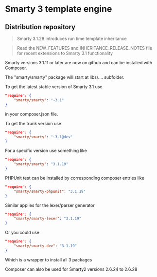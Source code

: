# Smarty 3 template engine

## Distribution repository

> Smarty 3.1.28 introduces run time template inheritance

> Read the NEW_FEATURES and INHERITANCE_RELEASE_NOTES file for recent extensions to Smarty 3.1 functionality

Smarty versions 3.1.11 or later are now on github and can be installed with Composer.


The "smarty/smarty" package will start at libs/....   subfolder.

To get the latest stable version of Smarty 3.1 use

```json
"require": {
    "smarty/smarty": "~3.1"
}
```

in your composer.json file.

To get the trunk version use

```json
"require": {
    "smarty/smarty": "~3.1@dev"
}
```

For a specific version use something like

```json
"require": {
    "smarty/smarty": "3.1.19"
}
```

PHPUnit test can be installed by corresponding composer entries like

```json
"require": {
    "smarty/smarty-phpunit": "3.1.19"
}
```

Similar applies for the lexer/parser generator

```json
"require": {
    "smarty/smarty-lexer": "3.1.19"
}
```

Or you could use

```json
"require": {
    "smarty/smarty-dev": "3.1.19"
}
```

Which is a wrapper to install all 3 packages

Composer can also be used for Smarty2 versions 2.6.24 to 2.6.28
